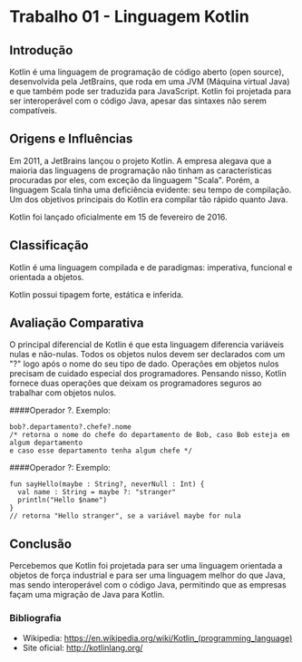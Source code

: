 # Trabalho 01 - Linguagem Kotlin

## Introdução

Kotlin é uma linguagem de programação de código aberto (open source), desenvolvida pela JetBrains, que roda em uma JVM (Máquina virtual Java) e que também pode ser traduzida para JavaScript. Kotlin foi projetada para ser interoperável com o código Java, apesar das sintaxes não serem compatíveis.

## Origens e Influências

Em 2011, a JetBrains lançou o projeto Kotlin. A empresa alegava que a maioria das linguagens de programação não tinham as características procuradas por eles, com exceção da linguagem "Scala". Porém, a linguagem Scala tinha uma deficiência evidente: seu tempo de compilação. Um dos objetivos principais do Kotlin era compilar tão rápido quanto Java.

Kotlin foi lançado oficialmente em 15 de fevereiro de 2016.

## Classificação

Kotlin é uma linguagem compilada e de paradigmas: imperativa, funcional e orientada a objetos.

Kotlin possui tipagem forte, estática e inferida.

## Avaliação Comparativa

O principal diferencial de Kotlin é que esta linguagem diferencia variáveis nulas e não-nulas. Todos os objetos nulos devem ser declarados com um "?" logo após o nome do seu tipo de dado. Operações em objetos nulos precisam de cuidado especial dos programadores. Pensando nisso, Kotlin fornece duas operações que deixam os programadores seguros ao trabalhar com objetos nulos.

####Operador ?.
Exemplo:

    bob?.departamento?.chefe?.nome
    /* retorna o nome do chefe do departamento de Bob, caso Bob esteja em algum departamento
    e caso esse departamento tenha algum chefe */

####Operador ?:
Exemplo:

    fun sayHello(maybe : String?, neverNull : Int) {
      val name : String = maybe ?: "stranger"
      println("Hello $name")
    }
    // retorna "Hello stranger", se a variável maybe for nula

## Conclusão

Percebemos que Kotlin foi projetada para ser uma linguagem orientada a objetos de força industrial e para ser uma linguagem melhor do que Java, mas sendo interoperável com o código Java, permitindo que as empresas façam uma migração de Java para Kotlin.

### Bibliografia

* Wikipedia: https://en.wikipedia.org/wiki/Kotlin_(programming_language)
* Site oficial: http://kotlinlang.org/
